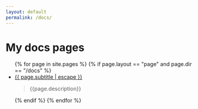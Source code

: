 ```yaml
---
layout: default
permalink: /docs/
---
```

<h1>My docs pages</h1>
<ul>
  {% for page in site.pages %}
    {% if page.layout == "page" and page.dir == "/docs" %}
    <li>
        <a href="{{ page.url | prepend: site.baseurl }}">{{ page.subtitle | escape }}</a>
        <blockquote> {{page.description}}</blockquote>
    </li>
    {% endif %}
  {% endfor %}
</ul>
